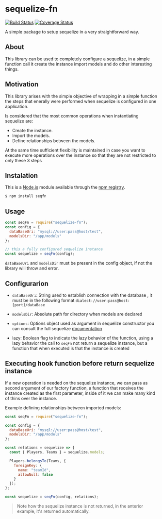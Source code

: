 # sequelize-fn

[![Build Status](https://travis-ci.com/omenlogo/models-importer.svg?token=qhbienrBBMKjdQWQ2vXq&branch=master)](https://travis-ci.com/omenlogo/models-importer)
[![Coverage Status](https://coveralls.io/repos/github/omenlogo/models-importer/badge.svg?branch=master)](https://coveralls.io/github/omenlogo/models-importer?branch=master)

A simple package to setup sequelize in a very straightforward way.

## About

This library can be used to completely configure a sequelize, in a simple function call it create the instance import models and do other interesting things.

## Motivation

This library arises with the simple objective of wrapping in a simple function the steps that enerally were performed when sequelize is configured in one application.

Is considered that the most common operations when instantiating sequelize are:

- Create the instance.
- Import the models.
- Define relationships between the models.

At the same time sufficient flexibility is maintained in case you want to execute more operations over the instance so that they are not restricted to only these 3 steps

## Instalation

This is a [Node.js](http://nodejs.org) module available through the [npm registry](http://npmjs.com).

```sh
$ npm install seqfn
```

## Usage

```js
const seqFn = require("sequelize-fn");
const config = {
  dataBaseUri: "mysql://user:pass@host/test",
  modelsDir: "/app/models"
};

// this a fully configured sequelize instance
const sequelize = seqFn(config);
```

`dataBaseUri` and `modelsDir` must be present in the config object, if not the library will throw and error.

## Configurarion

- `dataBaseUri`:
  String used to establish connection with the database , it must be in the following format `dialect://user:pass@host:[port]/dataBase`

- `modelsDir`: Absolute path for directory when models are declared

- `options`: Options object used as argument in sequelize constructor you can consult the full sequelize [documentation](https://sequelize.org/v5/class/lib/sequelize.js~Sequelize.html#instance-constructor-constructor)

- lazy: Boolean flag to indicate the lazy behavior of the function, using a lazy behavior the call to `seqFn` not return a sequelize instance, but a function that when executed is that the instance is created

## Executing hook function before return sequelize instance

If a new operation is needed on the sequelize instance, we can pass as second argument of our factory function, a function that receives the instance created as the first parameter, inside of it we can make many kind of thins over the instance.

Example defining relationships between imported models:

```js
const seqFn = require("sequelize-fn");

const config = {
  dataBaseUri: "mysql://user:pass@host/test",
  modelsDir: "/app/models"
};

const relations = sequelize => {
  const { Players, Teams } = sequelize.models;

  Players.belongsTo(Teams, {
    foreignKey: {
      name: "teamId",
      allowNull: false
    }
  });
};

const sequelize = seqFn(config, relations);
```

> Note how the sequelize instance is not returned, in the anterior example, it's returned automatically.

